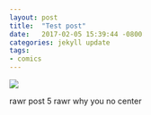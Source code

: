 ```yaml
---
layout: post
title:  "Test post"
date:   2017-02-05 15:39:44 -0800
categories: jekyll update
tags:
- comics
---
```

<img src="BASE/assets/icebear.gif" >

rawr post 5 rawr why you no center
